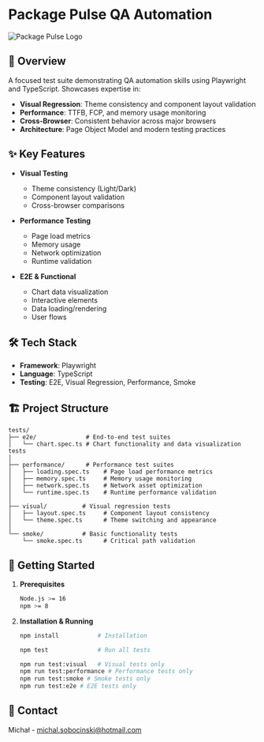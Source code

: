 # Package Pulse QA Automation

![Package Pulse Logo](assets/logo.ico)

## 🚀 Overview

A focused test suite demonstrating QA automation skills using Playwright and TypeScript. Showcases expertise in:

- **Visual Regression**: Theme consistency and component layout validation
- **Performance**: TTFB, FCP, and memory usage monitoring
- **Cross-Browser**: Consistent behavior across major browsers
- **Architecture**: Page Object Model and modern testing practices

## ✨ Key Features

- **Visual Testing**

  - Theme consistency (Light/Dark)
  - Component layout validation
  - Cross-browser comparisons

- **Performance Testing**

  - Page load metrics
  - Memory usage
  - Network optimization
  - Runtime validation

- **E2E & Functional**
  - Chart data visualization
  - Interactive elements
  - Data loading/rendering
  - User flows

## 🛠️ Tech Stack

- **Framework**: Playwright
- **Language**: TypeScript
- **Testing**: E2E, Visual Regression, Performance, Smoke

## 🏗️ Project Structure

```
tests/
├── e2e/              # End-to-end test suites
│   └── chart.spec.ts # Chart functionality and data visualization tests
│
├── performance/      # Performance test suites
│   ├── loading.spec.ts    # Page load performance metrics
│   ├── memory.spec.ts     # Memory usage monitoring
│   ├── network.spec.ts    # Network asset optimization
│   └── runtime.spec.ts    # Runtime performance validation
│
├── visual/          # Visual regression tests
│   ├── layout.spec.ts     # Component layout consistency
│   └── theme.spec.ts      # Theme switching and appearance
│
└── smoke/           # Basic functionality tests
    └── smoke.spec.ts      # Critical path validation
```

## 🚦 Getting Started

1. **Prerequisites**

   ```bash
   Node.js >= 16
   npm >= 8
   ```

2. **Installation & Running**
   ```bash
   npm install           # Installation

   npm test              # Run all tests
   
   npm run test:visual   # Visual tests only
   npm run test:performance # Performance tests only
   npm run test:smoke # Smoke tests only
   npm run test:e2e # E2E tests only
   ```

## 👥 Contact

Michał - michal.sobocinski@hotmail.com

